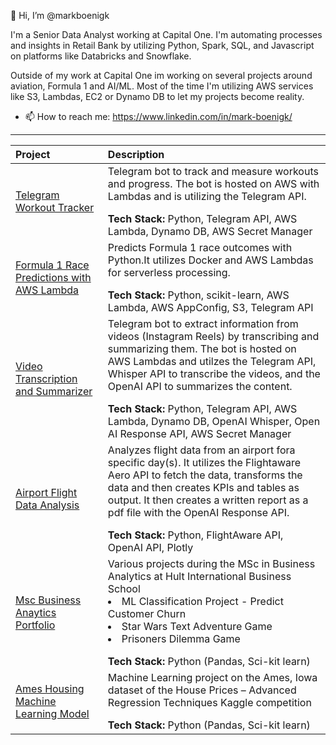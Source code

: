 👋 Hi, I’m @markboenigk

I'm a Senior Data Analyst working at Capital One. I'm automating processes and insights in Retail Bank by utilizing Python, Spark, SQL, and Javascript on platforms like Databricks and Snowflake. 

Outside of my work at Capital One im working on several projects around aviation, Formula 1 and AI/ML. Most of the time I'm utilizing AWS services like S3, Lambdas, EC2 or Dynamo DB to let my projects become reality. 

- 📫 How to reach me: https://www.linkedin.com/in/mark-boenigk/

***

| Project     | Description |
| :---        |    :----    |
|[Telegram Workout Tracker](https://github.com/markboenigk/Telegram-Workout-Tracker) |Telegram bot to track and measure workouts and progress. The bot is hosted on AWS with Lambdas and is utilizing the Telegram API. </p> <b> Tech Stack:</b> Python, Telegram API, AWS Lambda, Dynamo DB, AWS Secret Manager| 
|[Formula 1 Race Predictions with AWS Lambda](https://github.com/markboenigk/Formula-1-Race-Predictions)|Predicts Formula 1 race outcomes with Python.It utilizes Docker and AWS Lambdas for serverless processing. </p> <b> Tech Stack:</b> Python, scikit-learn, AWS Lambda, AWS AppConfig, S3, Telegram API|
|[Video Transcription and Summarizer](https://github.com/markboenigk/Video-Summarizer)|Telegram bot to extract information from videos (Instagram Reels)  by transcribing and summarizing them. The bot is hosted on AWS Lambdas and utilzes the Telegram API, Whisper API to transcribe the videos, and the OpenAI API to summarizes the content. </p> <b> Tech Stack:</b> Python, Telegram API, AWS Lambda, Dynamo DB, OpenAI Whisper, Open AI Response API, AWS Secret Manager|
|[Airport Flight Data Analysis](https://github.com/markboenigk/Airport-Flight-Analysis/tree/main)|Analyzes flight data from an airport fora specific day(s). It utilizes the Flightaware Aero API to fetch the data, transforms the data and then creates KPIs and tables as output. It then creates a written report as a pdf file with the OpenAI Response API. </p> <b> Tech Stack:</b> Python, FlightAware API, OpenAI API, Plotly|
|[Msc Business Anaytics Portfolio](https://github.com/markboenigk/Msc_Business_Analytics_Portfolio)|Various projects during the MSc in Business Analytics at Hult International Business School <li> ML Classification Project - Predict Customer Churn <li> Star Wars Text Adventure Game <li> Prisoners Dilemma Game </p> <b> Tech Stack:</b> Python (Pandas, Sci-kit learn)|
|[Ames Housing Machine Learning Model](https://github.com/markboenigk/Ames_Housing_ML)|Machine Learning project on the Ames, Iowa dataset of the House Prices – Advanced Regression Techniques Kaggle competition </p> <b> Tech Stack:</b> Python (Pandas, Sci-kit learn) |




<!---
markboenigk/markboenigk is a ✨ special ✨ repository because its `README.md` (this file) appears on your GitHub profile.
You can click the Preview link to take a look at your changes.
--->
